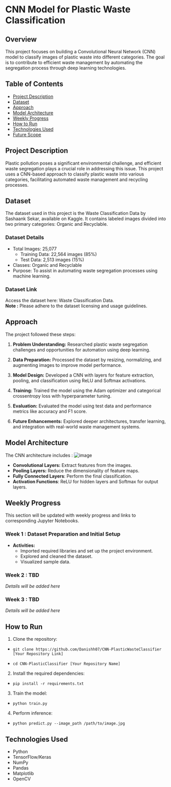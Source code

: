 
# CNN Model for Plastic Waste Classification


## Overview 
This project focuses on building a Convolutional Neural Network (CNN) model to classify images of plastic waste into different categories. The goal is to contribute to efficient waste management by automating the segregation process through deep learning technologies.



## Table of Contents

- [Project Description](#project-description)
- [Dataset](#dataset)
- [Approach](#approach)
- [Model Architecture](#model-architecture)
- [Weekly Progress](#weekly-progress)
- [How to Run](#how-to-run)
- [Technologies Used](#technologies-used)
- [Future Scope](#future-scope)


## Project Description
Plastic pollution poses a significant environmental challenge, and efficient waste segregation plays a crucial role in addressing this issue. This project uses a CNN-based approach to classify plastic waste into various categories, facilitating automated waste management and recycling processes.
##  Dataset

The dataset used in this project is the Waste Classification Data by Sashaank Sekar, available on Kaggle. It contains labeled images divided into two primary categories: Organic and Recyclable.

### Dataset Details 
- Total Images: 25,077
  * Training Data: 22,564 images (85%)
  * Test Data: 2,513 images (15%)
- Classes: Organic and Recyclable
- Purpose: To assist in automating waste segregation processes using machine learning.

### Dataset Link 
Access the dataset here: Waste Classification Data.     
**Note :** Please adhere to the dataset licensing and usage guidelines.

## Approach
The project followed these steps:

1.  **Problem Understanding:** Researched plastic waste segregation challenges and opportunities for automation using deep learning.

2. **Data Preparation:** Processed the dataset by resizing, normalizing, and augmenting images to improve model performance.

3. **Model Design:** Developed a CNN with layers for feature extraction, pooling, and classification using ReLU and Softmax activations.

4. **Training:** Trained the model using the Adam optimizer and categorical crossentropy loss with hyperparameter tuning.

5. **Evaluation:** Evaluated the model using test data and performance metrics like accuracy and F1 score.

6. **Future Enhancements:** Explored deeper architectures, transfer learning, and integration with real-world waste management systems.
## Model Architecture

The CNN architecture includes :
![image](https://github.com/user-attachments/assets/d81ce8a1-a3e0-4bf7-bedb-e6c550a5a3b4)

- **Convolutional Layers:** Extract features from the images.
- **Pooling Layers:** Reduce the dimensionality of feature maps.
- **Fully Connected Layers**: Perform the final classification.
- **Activation Functions**: ReLU for hidden layers and Softmax for output layers.
## Weekly Progress
This section will be updated with weekly progress and links to corresponding Jupyter Notebooks.

### Week 1 : Dataset Preparation and Initial Setup
- **Activities:**
  - Imported required libraries and set up the project environment.
  - Explored and cleaned the dataset.
  - Visualized sample data.

### Week 2 : TBD
*Details will be added here*

### Week 3 : TBD
*Details will be added here*


## How to Run

1. Clone the repository:
*     git clone https://github.com/Danishh07/CNN-PlasticWasteClassifier [Your Repository Link]  
*     cd CNN-PlasticClassifier [Your Repository Name]

2. Install the required dependencies:
*     pip install -r requirements.txt

3. Train the model:
  *     python train.py  

4. Perform inference:
 *     python predict.py --image_path /path/to/image.jpg  
## Technologies Used

- Python
- TensorFlow/Keras
- NumPy
- Pandas
- Matplotlib
- OpenCV
